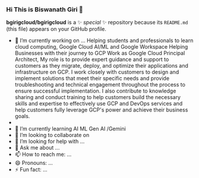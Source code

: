 ### Hi This is Biswanath Giri  👋

**bgirigcloud/bgirigcloud** is a ✨ _special_ ✨ repository because its `README.md` (this file) appears on your GitHub profile.

- 🔭 I’m currently working on ...
Helping students and professionals to learn cloud computing, Google Cloud AI/ML and Google Workspace Helping Businesses with their journey to GCP
Work as Google Cloud Principal Architect, My role is to provide expert guidance and support to customers as they migrate, deploy, and optimize their applications and infrastructure on GCP. I work closely with customers to design and implement solutions that meet their specific needs and provide troubleshooting and technical engagement throughout the process to ensure successful implementation. I also contribute to knowledge sharing and conduct training to help customers build the necessary skills and expertise to effectively use GCP and DevOps services and help customers fully leverage GCP's power and achieve their business goals.
- 
- 🌱 I’m currently learning AI ML Gen AI /Gemini 
- 👯 I’m looking to collaborate on 
- 🤔 I’m looking for help with ...
- 💬 Ask me about ...
- 📫 How to reach me: ...
- 😄 Pronouns: ...
- ⚡ Fun fact: ...

